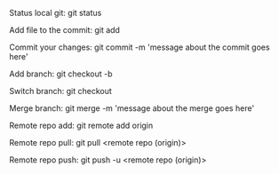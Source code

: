 Status local git: git status

Add file to the commit: git add <file>

Commit your changes: git commit -m 'message about the commit goes here'

Add branch: git checkout -b <Name of branch>

Switch branch: git checkout <Name of branch>

Merge branch: git merge <Name of branch you want to merge with branch you are on> -m 'message about the merge goes here'

Remote repo add: git remote add origin <link naar repo>

Remote repo pull: git pull <remote repo (origin)> <branch> 

Remote repo push: git push -u <remote repo (origin)> <branch> 